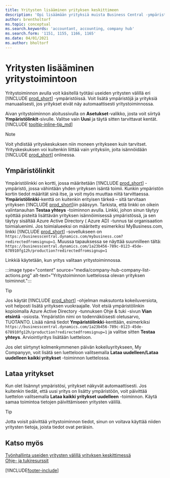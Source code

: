 ```yaml
---
title: Yritysten lisääminen yrityksen keskittimeen
description: 'Opi lisäämään yrityksiä muista Business Central -ympäristöistä yritystoimintoon, jotta voit hallita eri ympäristöjen välisiä töitä.'
author: brentholtorf
ms.topic: conceptual
ms.search.keywords: 'accountant, accounting, company hub'
ms.search.form: '1151, 1155, 1166, 1165'
ms.date: 04/01/2021
ms.author: bholtorf
---
```

# <a name="add-companies-to-your-company-hub"></a>Yritysten lisääminen yritystoimintoon

Yritystoiminnon avulla voit käsitellä työtäsi useiden yritysten välillä eri [!INCLUDE [prod_short](includes/prod_short.md)] -ympäristöissä. Voit lisätä ympäristöjä ja yrityksiä manuaalisesti, jos yritykset eivät näy automaattisesti yritystoiminnossa.  

Aivan yritystoiminnon aloitussivulla on **Asetukset**-valikko, josta voit siirtyä **Ympäristölinkit**-sivulle. Valitse vain **Uusi** ja täytä sitten tarvittavat kentät. [!INCLUDE [tooltip-inline-tip_md](includes/tooltip-inline-tip_md.md)]  

> [!NOTE]
> Voit yhdistää yrityskeskuksen niin moneen yritykseen kuin tarvitset. Yrityskeskuksen voi kuitenkin liittää vain yrityksiin, joita isännöidään [!INCLUDE [prod_short](includes/prod_short.md)] onlinessa.

## <a name="environment-links"></a>Ympäristölinkit

Ympäristölinkki on kortti, jossa määritetään [!INCLUDE [prod_short](includes/prod_short.md)] -ympäristö, jossa vähintään yhden yrityksen isäntä toimii. Kunkin ympäristön kortin tiedot määrität sinä itse, ja voit myös muuttaa niitä tarvittaessa. **Ympäristölinkki**-kenttä on kuitenkin erityisen tärkeä – sitä tarvitaan yrityksen [!INCLUDE [prod_short](includes/prod_short.md)]iin pääsyyn. Tarkista, että linkki on oikein valintanauhan **Testaa yhteys** -toiminnon avulla. Linkki, johon sinun täytyy syöttää pisteitä lisättävän yrityksen isännöimisessä ympäristössä, ja sen täytyy sisältää Azure Active Directory ( Azure AD) -tunnus tai organisaation toimialuenimi. Jos toimialueeksi on määritetty esimerkiksi MyBusiness.com, linkki [!INCLUDE [prod_short](includes/prod_short.md)] -sovellukseen on ```https://businesscentral.dynamics.com/mybusiness.com?redirectedfromsignup=1```. Muussa tapauksessa se näyttää suunnilleen tältä: ```https://businesscentral.dynamics.com/1a23b456-789c-0123-45de-678910fg12h/production?redirectedfromsignup=1```  

Linkkiä käytetään, kun yritys valitaan yritystoiminnossa.  

:::image type="content" source="media/company-hub-company-list-actions.png" alt-text="Yritystoiminnon luettelossa olevan yrityksen toiminnot.":::

> [!TIP]
> Jos käytät [!INCLUDE [prod_short](includes/prod_short.md)] -ohjelman maksutonta kokeiluversiota, voit helposti lisätä yrityksen vuokraajalle. Voit etsiä ympäristölinkin kopioimalla Azure Active Directory -tunnuksen Ohje & tuki -sivun **Vian etsintä** -osiosta. Ympäristön nimi on todennäköisesti oletusarvo, TUOTANTO. Lisää nämä tiedot **Ympäristölinkki**-kenttään, esimerkiksi ```https://businesscentral.dynamics.com/1a23b456-789c-0123-45de-678910fg12h/production?redirectedfromsignup=1``` ja valitse sitten **Testaa yhteys**. Arviointiyritys lisätään luetteloon.
>
> Jos olet siirtynyt kolmenkymmenen päivän kokeiluyritykseen, My Companyyn, voit lisätä sen luetteloon valitsemalla **Lataa uudelleen/Lataa uudelleen kaikki yritykset** -toiminnon luettelossa.

## <a name="load-companies"></a>Lataa yritykset

Kun olet lisännyt ympäristösi, yritykset näkyvät automaattisesti. Jos kuitenkin tiedät, että uusi yritys on lisätty ympäristöön, voit päivittää luettelon valitsemalla **Lataa kaikki yritykset uudelleen** -toiminnon. Käytä samaa toimintoa tietojen päivittämiseen yritysten välillä.  

> [!TIP]
> Jotta voisit päivittää yritystoiminnon tiedot, sinun on voitava käyttää niiden yritysten tietoja, joista tiedot ovat peräisin.

## <a name="see-also"></a>Katso myös

[Työnhallinta useiden yritysten välillä yrityksen keskittimessä](company-hub.md)  
[Ohje- ja tukiresurssit](product-help-and-support.md)  

[!INCLUDE[footer-include](includes/footer-banner.md)]
